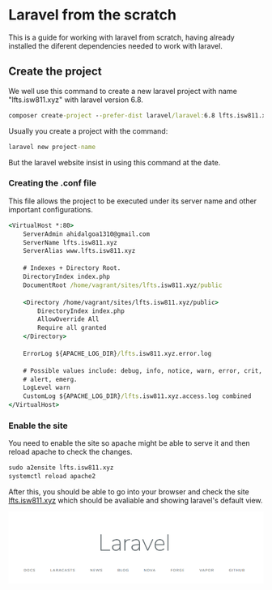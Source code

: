 # Laravel from the scratch

This is a guide for working with laravel from scratch, having already installed the diferent dependencies needed to work with laravel.

## Create the project

We well use this command to create a new laravel project with name "lfts.isw811.xyz" with laravel version 6.8.

```cmd
composer create-project --prefer-dist laravel/laravel:6.8 lfts.isw811.xyz
```

Usually you create a project with the command:

```cmd
laravel new project-name
```

But the laravel website insist in using this command at the date.

### Creating the .conf file
This file allows the project to be executed under its server name and other important configurations.

```cmd
<VirtualHost *:80>
    ServerAdmin ahidalgoa1310@gmail.com
    ServerName lfts.isw811.xyz
    ServerAlias www.lfts.isw811.xyz
    
    # Indexes + Directory Root.
    DirectoryIndex index.php
    DocumentRoot /home/vagrant/sites/lfts.isw811.xyz/public
   
    <Directory /home/vagrant/sites/lfts.isw811.xyz/public>
        DirectoryIndex index.php
        AllowOverride All
        Require all granted
    </Directory>
   
    ErrorLog ${APACHE_LOG_DIR}/lfts.isw811.xyz.error.log

    # Possible values include: debug, info, notice, warn, error, crit,
    # alert, emerg.
    LogLevel warn
    CustomLog ${APACHE_LOG_DIR}/lfts.isw811.xyz.access.log combined
</VirtualHost>
```
### Enable the site
 You need to enable the site so apache might be able to serve it and then reload apache to check the changes.

 ```cmd
sudo a2ensite lfts.isw811.xyz 
systemctl reload apache2
```
After this, you should be able to go into your browser and check the site [lfts.isw811.xyz](http://lfts.isw811.xyz) which should be avaliable and showing laravel's default view.

![alt text](./resources/Laravel_default_page.png "Laravel default page")